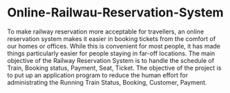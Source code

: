 # Online-Railwau-Reservation-System
To make railway reservation more acceptable for travellers, an online reservation system makes it easier in booking tickets from the comfort of our homes or offices. While this is convenient for most people, it has made things particularly easier for people staying in far-off locations. The main objective of the Railway Reservation System is to handle the schedule of Train, Booking status, Payment, Seat, Ticket. The objective of the project is to put up an application program to reduce the human effort for administrating the Running Train Status, Booking, Customer, Payment.
